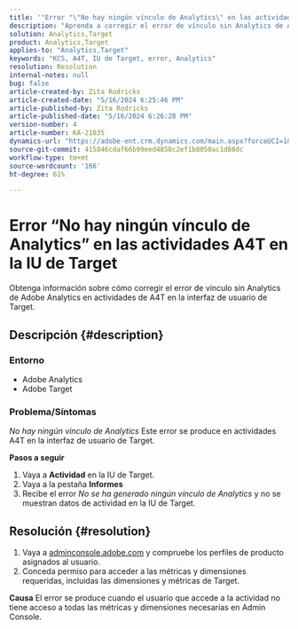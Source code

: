 ```yaml
---
title: '"Error "\"No hay ningún vínculo de Analytics\" en las actividades de A4T en la IU de Target"'
description: "Aprenda a corregir el error de vínculo sin Analytics de Adobe Analytics en las actividades de A4T en la interfaz de usuario de Target"
solution: Analytics,Target
product: Analytics,Target
applies-to: "Analytics,Target"
keywords: "KCS, A4T, IU de Target, error, Analytics"
resolution: Resolution
internal-notes: null
bug: false
article-created-by: Zita Rodricks
article-created-date: "5/16/2024 6:25:46 PM"
article-published-by: Zita Rodricks
article-published-date: "5/16/2024 6:26:28 PM"
version-number: 4
article-number: KA-21035
dynamics-url: "https://adobe-ent.crm.dynamics.com/main.aspx?forceUCI=1&pagetype=entityrecord&etn=knowledgearticle&id=ed3366b3-b113-ef11-9f89-6045bd0298d4"
source-git-commit: 415846cdaf66b99eed4858c2ef1b8050ac1d86dc
workflow-type: tm+mt
source-wordcount: '166'
ht-degree: 61%

---
```


# Error “No hay ningún vínculo de Analytics” en las actividades A4T en la IU de Target


Obtenga información sobre cómo corregir el error de vínculo sin Analytics de Adobe Analytics en actividades de A4T en la interfaz de usuario de Target.

## Descripción {#description}


### <b>Entorno</b>

- Adobe Analytics
- Adobe Target




### <b>Problema/Síntomas</b>

*No hay ningún vínculo de Analytics* Este error se produce en actividades A4T en la interfaz de usuario de Target.



<b>Pasos a seguir</b>

1. Vaya a <b>Actividad</b> en la IU de Target.
2. Vaya a la pestaña <b>Informes</b>
3. Recibe el error *No se ha generado ningún vínculo de Analytics* y no se muestran datos de actividad en la IU de Target.



## Resolución {#resolution}


1. Vaya a [adminconsole.adobe.com](https://adminconsole.adobe.com/) y compruebe los perfiles de producto asignados al usuario.
2. Conceda permiso para acceder a las métricas y dimensiones requeridas, incluidas las dimensiones y métricas de Target.



<b>Causa</b>
El error se produce cuando el usuario que accede a la actividad no tiene acceso a todas las métricas y dimensiones necesarias en Admin Console.
